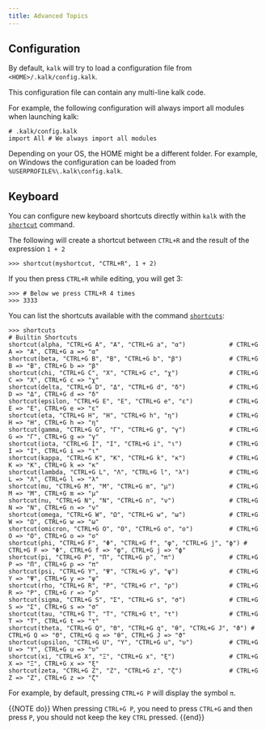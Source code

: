 ```yaml
---
title: Advanced Topics
---
```


## Configuration

By default, `kalk` will try to load a configuration file from `<HOME>/.kalk/config.kalk`.

This configuration file can contain any multi-line kalk code.

For example, the following configuration will always import all modules when launching kalk:

```kalk
# .kalk/config.kalk 
import All # We always import all modules
```

Depending on your OS, the HOME might be a different folder. For example, on Windows the configuration can be loaded from `%USERPROFILE%\.kalk\config.kalk`.

## Keyboard

You can configure new keyboard shortcuts directly within `kalk` with the [`shortcut`](/doc/api/general/#shortcut) command.

The following will create a shortcut between `CTRL+R` and the result of the expression `1 + 2`

```kalk
>>> shortcut(myshortcut, "CTRL+R", 1 + 2)
```

If you then press `CTRL+R` while editing, you will get 3:

```kalk
>>> # Below we press CTRL+R 4 times
>>> 3333
```

You can list the shortcuts available with the command [`shortcuts`](/doc/api/general/#shortcuts):

```kalk
>>> shortcuts
# Builtin Shortcuts
shortcut(alpha, "CTRL+G A", "Α", "CTRL+G a", "α")            # CTRL+G A => "Α", CTRL+G a => "α"
shortcut(beta, "CTRL+G B", "Β", "CTRL+G b", "β")             # CTRL+G B => "Β", CTRL+G b => "β"
shortcut(chi, "CTRL+G C", "Χ", "CTRL+G c", "χ")              # CTRL+G C => "Χ", CTRL+G c => "χ"
shortcut(delta, "CTRL+G D", "Δ", "CTRL+G d", "δ")            # CTRL+G D => "Δ", CTRL+G d => "δ"
shortcut(epsilon, "CTRL+G E", "Ε", "CTRL+G e", "ε")          # CTRL+G E => "Ε", CTRL+G e => "ε"
shortcut(eta, "CTRL+G H", "Η", "CTRL+G h", "η")              # CTRL+G H => "Η", CTRL+G h => "η"
shortcut(gamma, "CTRL+G G", "Γ", "CTRL+G g", "γ")            # CTRL+G G => "Γ", CTRL+G g => "γ"
shortcut(iota, "CTRL+G I", "Ι", "CTRL+G i", "ι")             # CTRL+G I => "Ι", CTRL+G i => "ι"
shortcut(kappa, "CTRL+G K", "Κ", "CTRL+G k", "κ")            # CTRL+G K => "Κ", CTRL+G k => "κ"
shortcut(lambda, "CTRL+G L", "Λ", "CTRL+G l", "λ")           # CTRL+G L => "Λ", CTRL+G l => "λ"
shortcut(mu, "CTRL+G M", "Μ", "CTRL+G m", "μ")               # CTRL+G M => "Μ", CTRL+G m => "μ"
shortcut(nu, "CTRL+G N", "Ν", "CTRL+G n", "ν")               # CTRL+G N => "Ν", CTRL+G n => "ν"
shortcut(omega, "CTRL+G W", "Ω", "CTRL+G w", "ω")            # CTRL+G W => "Ω", CTRL+G w => "ω"
shortcut(omicron, "CTRL+G O", "Ο", "CTRL+G o", "ο")          # CTRL+G O => "Ο", CTRL+G o => "ο"
shortcut(phi, "CTRL+G F", "Φ", "CTRL+G f", "φ", "CTRL+G j", "ϕ") # CTRL+G F => "Φ", CTRL+G f => "φ", CTRL+G j => "ϕ"
shortcut(pi, "CTRL+G P", "Π", "CTRL+G p", "π")               # CTRL+G P => "Π", CTRL+G p => "π"
shortcut(psi, "CTRL+G Y", "Ψ", "CTRL+G y", "ψ")              # CTRL+G Y => "Ψ", CTRL+G y => "ψ"
shortcut(rho, "CTRL+G R", "Ρ", "CTRL+G r", "ρ")              # CTRL+G R => "Ρ", CTRL+G r => "ρ"
shortcut(sigma, "CTRL+G S", "Σ", "CTRL+G s", "σ")            # CTRL+G S => "Σ", CTRL+G s => "σ"
shortcut(tau, "CTRL+G T", "Τ", "CTRL+G t", "τ")              # CTRL+G T => "Τ", CTRL+G t => "τ"
shortcut(theta, "CTRL+G Q", "Θ", "CTRL+G q", "θ", "CTRL+G J", "ϑ") # CTRL+G Q => "Θ", CTRL+G q => "θ", CTRL+G J => "ϑ"
shortcut(upsilon, "CTRL+G U", "Υ", "CTRL+G u", "υ")          # CTRL+G U => "Υ", CTRL+G u => "υ"
shortcut(xi, "CTRL+G X", "Ξ", "CTRL+G x", "ξ")               # CTRL+G X => "Ξ", CTRL+G x => "ξ"
shortcut(zeta, "CTRL+G Z", "Ζ", "CTRL+G z", "ζ")             # CTRL+G Z => "Ζ", CTRL+G z => "ζ"
```

For example, by default, pressing `CTRL+G P` will display the symbol `π`. 

{{NOTE do}}
When pressing `CTRL+G P`, you need to press `CTRL+G` and then press `P`, you should not keep the key `CTRL` pressed.
{{end}}

